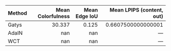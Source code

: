 | Method | Mean Colorfulness | Mean Edge IoU | Mean LPIPS (content, out) |
|---|---:|---:|---:|
| Gatys | 30.337 | 0.125 | 0.6607500000000001 |
| AdaIN | nan | nan | — |
| WCT | nan | nan | — |
